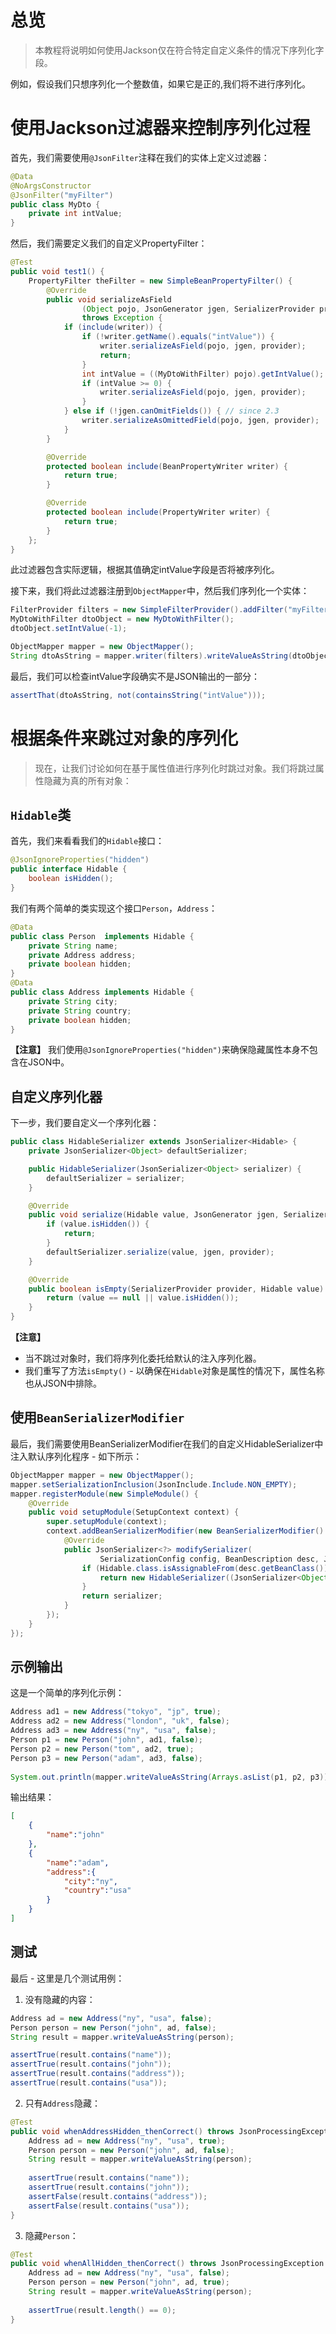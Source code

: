 # 总览
> 本教程将说明如何使用Jackson仅在符合特定自定义条件的情况下序列化字段。

例如，假设我们只想序列化一个整数值，如果它是正的,我们将不进行序列化。

# 使用Jackson过滤器来控制序列化过程

首先，我们需要使用`@JsonFilter`注释在我们的实体上定义过滤器：

```java
@Data
@NoArgsConstructor
@JsonFilter("myFilter")
public class MyDto {
    private int intValue;
}
```

然后，我们需要定义我们的自定义PropertyFilter：

```java
@Test
public void test1() {
    PropertyFilter theFilter = new SimpleBeanPropertyFilter() {
        @Override
        public void serializeAsField
                (Object pojo, JsonGenerator jgen, SerializerProvider provider, PropertyWriter writer)
                throws Exception {
            if (include(writer)) {
                if (!writer.getName().equals("intValue")) {
                    writer.serializeAsField(pojo, jgen, provider);
                    return;
                }
                int intValue = ((MyDtoWithFilter) pojo).getIntValue();
                if (intValue >= 0) {
                    writer.serializeAsField(pojo, jgen, provider);
                }
            } else if (!jgen.canOmitFields()) { // since 2.3
                writer.serializeAsOmittedField(pojo, jgen, provider);
            }
        }

        @Override
        protected boolean include(BeanPropertyWriter writer) {
            return true;
        }

        @Override
        protected boolean include(PropertyWriter writer) {
            return true;
        }
    };
}
```

此过滤器包含实际逻辑，根据其值确定intValue字段是否将被序列化。

接下来，我们将此过滤器注册到`ObjectMapper`中，然后我们序列化一个实体：

```java
FilterProvider filters = new SimpleFilterProvider().addFilter("myFilter", theFilter);
MyDtoWithFilter dtoObject = new MyDtoWithFilter();
dtoObject.setIntValue(-1);

ObjectMapper mapper = new ObjectMapper();
String dtoAsString = mapper.writer(filters).writeValueAsString(dtoObject);
```

最后，我们可以检查intValue字段确实不是JSON输出的一部分：

```java
assertThat(dtoAsString, not(containsString("intValue")));
```

# 根据条件来跳过对象的序列化
> 现在，让我们讨论如何在基于属性值进行序列化时跳过对象。我们将跳过属性隐藏为真的所有对象：

## `Hidable`类

首先，我们来看看我们的`Hidable`接口：

```java
@JsonIgnoreProperties("hidden")
public interface Hidable {
    boolean isHidden();
}
```

我们有两个简单的类实现这个接口`Person`，`Address`：

```java
@Data
public class Person  implements Hidable {
    private String name;
    private Address address;
    private boolean hidden;
}
@Data
public class Address implements Hidable {
    private String city;
    private String country;
    private boolean hidden;
}
```

**【注意】** 我们使用`@JsonIgnoreProperties("hidden")`来确保隐藏属性本身不包含在JSON中。

## 自定义序列化器

下一步，我们要自定义一个序列化器：

```java
public class HidableSerializer extends JsonSerializer<Hidable> {
    private JsonSerializer<Object> defaultSerializer;

    public HidableSerializer(JsonSerializer<Object> serializer) {
        defaultSerializer = serializer;
    }

    @Override
    public void serialize(Hidable value, JsonGenerator jgen, SerializerProvider provider) throws IOException, JsonProcessingException {
        if (value.isHidden()) {
            return;
        }
        defaultSerializer.serialize(value, jgen, provider);
    }

    @Override
    public boolean isEmpty(SerializerProvider provider, Hidable value) {
        return (value == null || value.isHidden());
    }
}
```

**【注意】**

- 当不跳过对象时，我们将序列化委托给默认的注入序列化器。
- 我们重写了方法`isEmpty()` - 以确保在`Hidable`对象是属性的情况下，属性名称也从JSON中排除。

## 使用`BeanSerializerModifier`

最后，我们需要使用BeanSerializerModifier在我们的自定义HidableSerializer中注入默认序列化程序 - 如下所示：

```java
ObjectMapper mapper = new ObjectMapper();
mapper.setSerializationInclusion(JsonInclude.Include.NON_EMPTY);
mapper.registerModule(new SimpleModule() {
    @Override
    public void setupModule(SetupContext context) {
        super.setupModule(context);
        context.addBeanSerializerModifier(new BeanSerializerModifier() {
            @Override
            public JsonSerializer<?> modifySerializer(
                    SerializationConfig config, BeanDescription desc, JsonSerializer<?> serializer) {
                if (Hidable.class.isAssignableFrom(desc.getBeanClass())) {
                    return new HidableSerializer((JsonSerializer<Object>) serializer);
                }
                return serializer;
            }
        });
    }
});
```

## 示例输出

这是一个简单的序列化示例：

```java
Address ad1 = new Address("tokyo", "jp", true);
Address ad2 = new Address("london", "uk", false);
Address ad3 = new Address("ny", "usa", false);
Person p1 = new Person("john", ad1, false);
Person p2 = new Person("tom", ad2, true);
Person p3 = new Person("adam", ad3, false);
 
System.out.println(mapper.writeValueAsString(Arrays.asList(p1, p2, p3)));
```

输出结果：

```json
[
    {
        "name":"john"
    },
    {
        "name":"adam",
        "address":{
            "city":"ny",
            "country":"usa"
        }
    }
]
```

## 测试

最后 - 这里是几个测试用例：

1. 没有隐藏的内容：

```java
Address ad = new Address("ny", "usa", false);
Person person = new Person("john", ad, false);
String result = mapper.writeValueAsString(person);

assertTrue(result.contains("name"));
assertTrue(result.contains("john"));
assertTrue(result.contains("address"));
assertTrue(result.contains("usa"));
```

2. 只有`Address`隐藏：

```java
@Test
public void whenAddressHidden_thenCorrect() throws JsonProcessingException {
    Address ad = new Address("ny", "usa", true);
    Person person = new Person("john", ad, false);
    String result = mapper.writeValueAsString(person);
 
    assertTrue(result.contains("name"));
    assertTrue(result.contains("john"));
    assertFalse(result.contains("address"));
    assertFalse(result.contains("usa"));
}
```

3. 隐藏`Person`：

```java
@Test
public void whenAllHidden_thenCorrect() throws JsonProcessingException {
    Address ad = new Address("ny", "usa", false);
    Person person = new Person("john", ad, true);
    String result = mapper.writeValueAsString(person);
 
    assertTrue(result.length() == 0);
}
```
